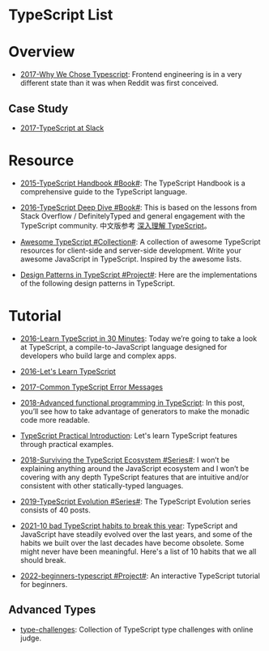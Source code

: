 # TypeScript List

# Overview

- [2017-Why We Chose Typescript](https://redditblog.com/2017/06/30/why-we-chose-typescript/): Frontend engineering is in a very different state than it was when Reddit was first conceived.

## Case Study

- [2017-TypeScript at Slack](https://slack.engineering/typescript-at-slack-a81307fa288d)

# Resource

- [2015-TypeScript Handbook #Book#](https://github.com/Microsoft/TypeScript-Handbook): The TypeScript Handbook is a comprehensive guide to the TypeScript language.

- [2016-TypeScript Deep Dive #Book#](https://basarat.gitbooks.io/typescript/content/index.html): This is based on the lessons from Stack Overflow / DefinitelyTyped and general engagement with the TypeScript community. 中文版参考 [深入理解 TypeScript](https://jkchao.github.io/typescript-book-chinese/)。

- [Awesome TypeScript #Collection#](https://github.com/dzharii/awesome-typescript): A collection of awesome TypeScript resources for client-side and server-side development. Write your awesome JavaScript in TypeScript. Inspired by the awesome lists.

- [Design Patterns in TypeScript #Project#](https://parg.co/Ui8): Here are the implementations of the following design patterns in TypeScript.

# Tutorial

- [2016-Learn TypeScript in 30 Minutes](http://www.tuicool.com/articles/iAzI7bn): Today we’re going to take a look at TypeScript, a compile-to-JavaScript language designed for developers who build large and complex apps.

- [2016-Let's Learn TypeScript](https://github.com/shekhargulati/52-technologies-in-2016/tree/master/17-typescript)

- [2017-Common TypeScript Error Messages](https://www.sitepen.com/blog/2017/11/01/common-typescript-error-messages/)

- [2018-Advanced functional programming in TypeScript](https://codewithstyle.info/advanced-functional-programming-typescript-monads-generators/): In this post, you’ll see how to take advantage of generators to make the monadic code more readable.

- [TypeScript Practical Introduction](https://parg.co/UsM): Let's learn TypeScript features through practical examples.

- [2018-Surviving the TypeScript Ecosystem #Series#](https://medium.com/@KevinBGreene/surviving-the-typescript-ecosystem-writing-type-safe-ish-javascript-code-1e8375819d2e): I won’t be explaining anything around the JavaScript ecosystem and I won’t be covering with any depth TypeScript features that are intuitive and/or consistent with other statically-typed languages.

- [2019-TypeScript Evolution #Series#](https://mariusschulz.com/blog/series/typescript-evolution): The TypeScript Evolution series consists of 40 posts.

- [2021-10 bad TypeScript habits to break this year](https://startup-cto.net/10-bad-typescript-habits-to-break-this-year/): TypeScript and JavaScript have steadily evolved over the last years, and some of the habits we built over the last decades have become obsolete. Some might never have been meaningful. Here's a list of 10 habits that we all should break.

- [2022-beginners-typescript #Project#](https://github.com/total-typescript/beginners-typescript-tutorial): An interactive TypeScript tutorial for beginners.

## Advanced Types

- [type-challenges](https://github.com/type-challenges/type-challenges): Collection of TypeScript type challenges with online judge.
